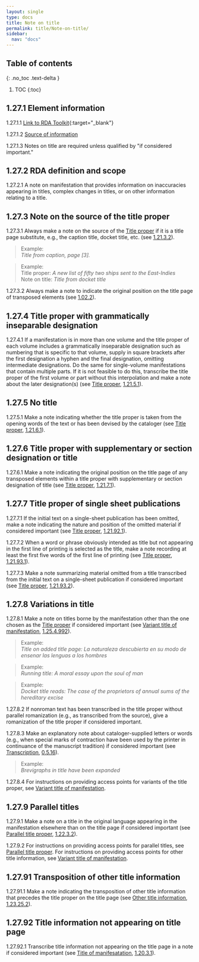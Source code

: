 ```yaml
---
layout: single
type: docs
title: Note on title
permalink: title/Note-on-title/
sidebar:
  nav: "docs"
---
```


## Table of contents
{: .no_toc .text-delta }

1. TOC
{:toc}

## 1.27.1 Element information

<a name="1.27.1.1">1.27.1.1</a> [Link to RDA Toolkit](https://beta.rdatoolkit.org/Content?externalId=en-US_ala-612acb20-84fb-3558-86b9-f75430e39843){:target="_blank"}

<a name="1.27.1.2">1.27.1.2</a> [Source of information](/DCRMR/title/)

<a name="1.27.1.3">1.27.1.3</a> Notes on title are required unless qualified by "if considered important."

## 1.27.2 RDA definition and scope

<a name="1.27.2.1">1.27.2.1</a> A note on manifestation that provides information on inaccuracies appearing in titles, complex changes in titles, or on other information relating to a title.

## 1.27.3 Note on the source of the title proper

<a name="1.27.3.1">1.27.3.1</a> Always make a note on the source of the [Title proper](/DCRMR/title/Title-proper/) if it is a title page substitute, e.g., the caption title, docket title, etc. (see [1.21.3.2](/DCRMR/title/Title-proper/#1.21.3.2)).

>Example:  
><CITE>Title from caption, page [3].</CITE>

>Example:  
>Title proper: <CITE>A new list of fifty two ships sent to the East-Indies</CITE>  
>Note on title: <CITE>Title from docket title</CITE>  
 
<a name="1.27.3.2">1.27.3.2</a> Always make a note to indicate the original position on the title page of transposed elements (see [1.02.2](/DCRMR/title/#1.02.2)).

## 1.27.4 Title proper with grammatically inseparable designation

<a name="1.27.4.1">1.27.4.1</a> If a manifestation is in more than one volume and the title proper of each volume includes a grammatically inseparable designation such as numbering that is specific to that volume, supply in square brackets after the first designation a hyphen and the final designation, omitting intermediate designations. Do the same for single-volume manifestations that contain multiple parts. If it is not feasible to do this, transcribe the title proper of the first volume or part without this interpolation and make a note about the later designation(s) (see [Title proper](/DCRMR/title/Title-proper/), [1.21.5.1](/DCRMR/title/Title-proper/#1.21.5.1)).

## 1.27.5 No title

<a name="1.27.5.1">1.27.5.1</a> Make a note indicating whether the title proper is taken from the opening words of the text or has been devised by the cataloger (see [Title proper](/DCRMR/title/Title-proper/), [1.21.6.1](/DCRMR/title/Title-proper/#1.21.6.1)).

## 1.27.6 Title proper with supplementary or section designation or title

<a name="1.27.6.1">1.27.6.1</a> Make a note indicating the original position on the title page of any transposed elements within a title proper with supplementary or section designation of title (see [Title proper](/DCRMR/title/Title-proper/), [1.21.7.1](/DCRMR/title/Title-proper/#1.21.7.1)).

## 1.27.7 Title proper of single sheet publications

<a name="1.27.7.1">1.27.7.1</a> If the initial text on a single-sheet publication has been omitted, make a note indicating the nature and position of the omitted material if considered important (see [Title proper](/DCRMR/title/Title-proper/), [1.21.92.1](/DCRMR/title/Title-proper/#1.21.92.1)).

<a name="1.27.7.2">1.27.7.2</a> When a word or phrase obviously intended as title but not appearing in the first line of printing is selected as the title, make a note recording at least the first five words of the first line of printing (see [Title proper](/DCRMR/title/Title-proper/), [1.21.93.1](/DCRMR/title/Title-proper/#1.21.93.1)).

<a name="1.27.7.3">1.27.7.3</a> Make a note summarizing material omitted from a title transcribed from the initial text on a single-sheet publication if considered important (see [Title proper](/DCRMR/title/Title-proper/), [1.21.93.2](/DCRMR/title/Title-proper/#1.21.93.2)).

## 1.27.8 Variations in title

<a name="1.27.8.1">1.27.8.1</a> Make a note on titles borne by the manifestation other than the one chosen as the [Title proper](/DCRMR/title/Title-proper/) if considered important (see [Variant title of manifestation](/DCRMR/title/Variant-title-of-manifestation/), [1.25.4.992](/DCRMR/title/Variant-title-of-manifestation/#1.25.4.992)). 

>Example:  
><CITE>Title on added title page: La naturaleza descubierta en su modo de ensenar las lenguas a los hombres</CITE>

>Example:  
><CITE>Running title: A moral essay upon the soul of man</CITE>

>Example:  
><CITE>Docket title reads: The case of the proprietors of annual sums of the hereditary excise</CITE>

<a name="1.27.8.2">1.27.8.2</a> If nonroman text has been transcribed in the title proper without parallel romanization (e.g., as transcribed from the source), give a romanization of the title proper if considered important.

<a name="1.27.8.3">1.27.8.3</a> Make an explanatory note about cataloger-supplied letters or words (e.g., when special marks of contraction have been used by the printer in continuance of the manuscript tradition) if considered important (see [Transcription](/DCRMR/general-rules/Transcription/), [0.5.16](/DCRMR/general-rules/Transcription/#0516-brevigraphs)).

>Example:  
><CITE>Brevigraphs in title have been expanded</CITE>

<a name="1.27.8.4">1.27.8.4</a> For instructions on providing access points for variants of the title proper, see [Variant title of manifestation](/DCRMR/title/Variant-title-of-manifestation/).

## 1.27.9 Parallel titles

<a name="1.27.9.1">1.27.9.1</a> Make a note on a title in the original language appearing in the manifestation elsewhere than on the title page if considered important  (see [Parallel title proper](/DCRMR/title/Parallel-title-proper/), [1.22.3.2](/DCRMR/title/Parallel-title-proper/#1.22.3.2)).

<a name="1.27.9.2">1.27.9.2</a> For instructions on providing access points for parallel titles, see [Parallel title proper](/DCRMR/title/Parallel-title-proper/). For instructions on providing access points for other title information, see [Variant title of manifestation](/DCRMR/title/Variant-title-of-manifestation/).

## 1.27.91 Transposition of other title information

<a name="1.27.91.1">1.27.91.1</a> Make a note indicating the transposition of other title information that precedes the title proper on the title page (see [Other title information](/DCRMR/title/Other-title-information/), [1.23.25.2](/DCRMR/title/Other-title-information/#1.23.25.2)).

## 1.27.92 Title information not appearing on title page

<a name="1.27.92.1">1.27.92.1</a> Transcribe title information not appearing on the title page in a note if considered important (see [Title of manifesatation](/DCRMR/title/Title-of-manifestation/), [1.20.3.1](/DCRMR/title/Title-of-manifestation/#1.20.3.1)).
